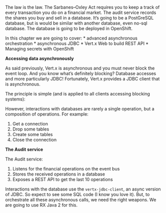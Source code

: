The law is the law. The Sarbanes–Oxley Act requires you to keep a track of every transaction you do on a financial market. The audit service records the shares you buy and sell in a database. It’s going to be a PostGreSQL database, but is would be similar with another database, even no-sql database. The database is going to be deployed in OpenShift.
 
In this chapter we are going to cover: * advanced asynchronous orchestration * asynchronous JDBC * Vert.x Web to build REST API * Managing secrets with OpenShift

**Accessing data asynchronously**

As said previously, Vert.x is asynchronous and you must never block the event loop. And you know what’s definitely blocking? Database accesses and more particularly JDBC! Fortunately, Vert.x provides a JDBC client that is asynchronous.

The principle is simple (and is applied to all clients accessing blocking systems):

However, interactions with databases are rarely a single operation, but a composition of operations. For example:

1. Get a connection
2. Drop some tables
3. Create some tables
4. Close the connection

**The Audit service**

The Audit service:

1. Listens for the financial operations on the event bus
2. Stores the received operations in a database
3. Exposes a REST API to get the last 10 operations

Interactions with the database use the ``vertx-jdbc-client``, an async version of JDBC. So expect to see some SQL code (I know you love it). But, to orchestrate all these asynchronous calls, we need the right weapons. We are going to use RX Java 2 for this.